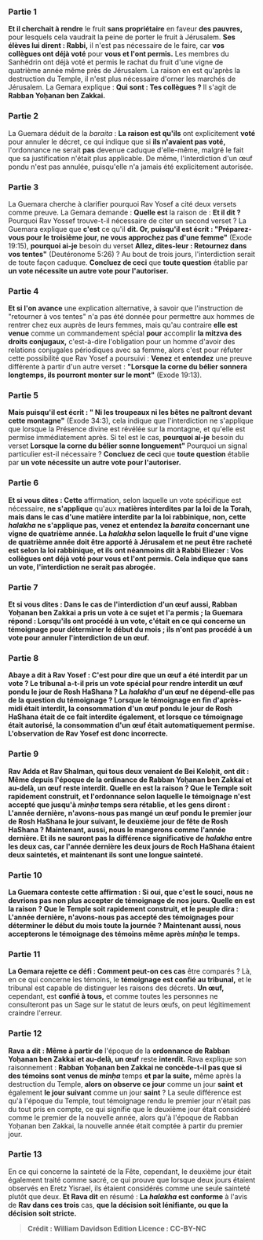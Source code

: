 
### Partie 1
<b>Et il cherchait à rendre</b> le fruit <b>sans propriétaire</b> en faveur <b>des pauvres,</b> pour lesquels cela vaudrait la peine de porter le fruit à Jérusalem. <b>Ses élèves lui dirent : Rabbi,</b> il n'est pas nécessaire de le faire, car <b>vos collègues ont déjà voté</b> pour <b>vous et l'ont permis.</b> Les membres du Sanhédrin ont déjà voté et permis le rachat du fruit d'une vigne de quatrième année même près de Jérusalem. La raison en est qu'après la destruction du Temple, il n'est plus nécessaire d'orner les marchés de Jérusalem. La Gemara explique : <b>Qui sont : Tes collègues ? </b> Il s'agit de <b>Rabban Yoḥanan ben Zakkai.</b>

### Partie 2
La Guemara déduit de la <i>baraita</i> : <b>La raison est qu'ils</b> ont explicitement <b>voté</b> pour annuler le décret, ce qui indique que si <b>ils n'avaient pas voté,</b> l'ordonnance ne serait <b>pas</b> devenue caduque d'elle-même, malgré le fait que sa justification n'était plus applicable. De même, l'interdiction d'un œuf pondu n'est pas annulée, puisqu'elle n'a jamais été explicitement autorisée.

### Partie 3
La Guemara cherche à clarifier pourquoi Rav Yosef a cité deux versets comme preuve. La Gemara demande : <b>Quelle est</b> la raison de : <b>Et il dit ?</b> Pourquoi Rav Yossef trouve-t-il nécessaire de citer un second verset ? La Guemara explique que <b>c'est</b> ce qu'il <b>dit. Or, puisqu'il est écrit : "Préparez-vous pour le troisième jour, ne vous approchez pas d'une femme"</b> (Exode 19:15), <b>pourquoi ai-je</b> besoin du verset <b>Allez, dites-leur : Retournez dans vos tentes"</b> (Deutéronome 5:26) ? Au bout de trois jours, l'interdiction serait de toute façon caduque. <b>Concluez de ceci</b> que <b>toute question</b> établie par <b>un vote nécessite un autre vote pour l'autoriser.</b>

### Partie 4
<b>Et si l'on avance</b> une explication alternative, à savoir que l'instruction de "retourner à vos tentes" n'a pas été donnée pour permettre aux hommes de rentrer chez eux auprès de leurs femmes, mais qu'au contraire <b>elle est venue</b> comme un commandement spécial <b>pour</b> accomplir <b>la mitzva des droits conjugaux,</b> c'est-à-dire l'obligation pour un homme d'avoir des relations conjugales périodiques avec sa femme, alors c'est pour réfuter cette possibilité que Rav Yosef a poursuivi : <b>Venez</b> et <b>entendez</b> une preuve différente à partir d'un autre verset : <b>"Lorsque la corne du bélier sonnera longtemps, ils pourront monter sur le mont"</b> (Exode 19:13).

### Partie 5
<b>Mais puisqu'il est écrit : " Ni les troupeaux ni les bêtes ne paîtront devant cette montagne"</b> (Exode 34:3), cela indique que l'interdiction ne s'applique que lorsque la Présence divine est révélée sur la montagne, et qu'elle est permise immédiatement après. Si tel est le cas, <b>pourquoi ai-je</b> besoin du verset <b>Lorsque la corne du bélier sonne longuement" </b> Pourquoi un signal particulier est-il nécessaire ? <b>Concluez de ceci</b> que <b>toute question</b> établie par <b>un vote nécessite un autre vote pour l'autoriser.</b>

### Partie 6
<b>Et si vous dites : Cette</b> affirmation, selon laquelle un vote spécifique est nécessaire, <b>ne s'applique</b> qu'aux <b>matières interdites <b>par la loi de la Torah, mais</b> dans le cas d'une matière interdite <b>par la loi rabbinique, non,</b> cette <i>halakha</i> ne s'applique pas, <b>venez</b> et <b>entendez</b> la <i>baraita</i> concernant <b>une vigne de quatrième année. </b> La <i>halakha</i> selon laquelle le fruit d'une <b>vigne de quatrième année</b> doit être apporté à Jérusalem et ne peut être racheté est <b>selon la loi rabbinique, et ils</b> ont néanmoins <b>dit</b> à Rabbi Eliezer : <b>Vos collègues ont déjà voté</b> pour <b>vous et l'ont permis.</b> Cela indique que sans un vote, l'interdiction ne serait pas abrogée.

### Partie 7
<b>Et si vous dites :</b> Dans le cas de l'interdiction d'un <b>œuf aussi, Rabban Yoḥanan ben Zakkai a pris un vote à ce sujet et l'a permis ;</b> la Guemara répond : <b>Lorsqu'ils ont procédé à un vote,</b> c'était en ce qui concerne <b>un témoignage</b> pour déterminer le début du mois ; <b>ils n'ont pas procédé à un vote pour</b> annuler l'interdiction de <b>un œuf.</b>

### Partie 8
<b>Abaye a dit à</b> Rav Yosef : <b>C'est pour dire</b> que <b>un œuf a été</b> interdit <b>par un vote ?</b> Le tribunal a-t-il pris un vote spécial pour rendre interdit un œuf pondu le jour de Rosh HaShana ? La <i>halakha</i> d'un <b>œuf ne dépend-elle pas</b> de la question du <b>témoignage ? </b> Lorsque le <b>témoignage</b> en fin d'après-midi <b>était interdit,</b> la consommation d'un <b>œuf</b> pondu le jour de Rosh HaShana <b>était</b> de ce fait <b>interdite</b> également, et lorsque ce <b>témoignage était autorisé,</b> la consommation d'un <b>œuf était</b> automatiquement <b>permise.</b> L'observation de Rav Yosef est donc incorrecte.

### Partie 9
<b>Rav Adda et Rav Shalman,</b> qui <b>tous deux</b> venaient <b>de Bei Keloḥit, ont dit : Même depuis</b> l'époque de la <b>ordinance de Rabban Yoḥanan ben Zakkai et au-delà, un œuf</b> reste <b>interdit. Quelle en est la raison ? Que le Temple soit rapidement construit,</b> et l'ordonnance selon laquelle le témoignage n'est accepté que jusqu'à <i>minḥa</i> temps sera rétablie, <b>et</b> les gens <b>diront : L'année dernière, n'avons-nous pas mangé un œuf</b> pondu le premier jour de Rosh HaShana <b>le</b> jour suivant, <b>le deuxième jour de fête</b> <b>de</b> Rosh HaShana ? <b>Maintenant, aussi, nous le mangerons</b> comme l'année dernière. <b>Et ils ne sauront pas</b> la différence significative de <i>halakha</i> entre les deux cas, car <b>l'année dernière</b> les deux jours de Roch HaShana étaient <b>deux saintetés, et maintenant ils sont une</b> longue <b>sainteté.</b>

### Partie 10
La Guemara conteste cette affirmation : <b>Si oui,</b> que c'est le souci, <b>nous ne devrions pas non plus accepter de témoignage</b> de nos jours. <b>Quelle en est la raison ? Que le Temple soit rapidement construit, et</b> le peuple <b>dira : L'année dernière, n'avons-nous pas accepté des témoignages</b> pour déterminer le début du <b>mois toute la journée ? Maintenant aussi, nous accepterons</b> le témoignage des témoins même après <i>minḥa</i> le temps.

### Partie 11
La Gemara rejette ce défi : <b>Comment peut-on</b> ces cas</b> être comparés ? Là,</b> en ce qui concerne les témoins, le <b>témoignage est confié au tribunal,</b> et le tribunal est capable de distinguer les raisons des décrets. <b>Un œuf,</b> cependant, est <b>confié à tous,</b> et comme toutes les personnes ne consulteront pas un Sage sur le statut de leurs œufs, on peut légitimement craindre l'erreur.

### Partie 12
<b>Rava a dit : Même à partir de</b> l'époque de la <b>ordonnance de Rabban Yoḥanan ben Zakkai et au-delà, un œuf</b> reste <b>interdit.</b> Rava explique son raisonnement : <b>Rabban Yoḥanan ben Zakkai ne concède-t-il pas que si des témoins sont venus de <i>minḥa</i></b> temps <b>et par la suite,</b> même après la destruction du Temple, <b>alors on observe ce jour</b> comme un jour <b>saint</b> <b>et</b> également <b>le jour suivant</b> comme un jour <b>saint</b> ? La seule différence est qu'à l'époque du Temple, tout témoignage rendu le premier jour n'était pas du tout pris en compte, ce qui signifie que le deuxième jour était considéré comme le premier de la nouvelle année, alors qu'à l'époque de Rabban Yoḥanan ben Zakkai, la nouvelle année était comptée à partir du premier jour.

### Partie 13
En ce qui concerne la sainteté de la Fête, cependant, le deuxième jour était également traité comme sacré, ce qui prouve que lorsque deux jours étaient observés en Eretz Yisrael, ils étaient considérés comme une seule sainteté plutôt que deux. <b>Et Rava dit</b> en résumé : <b>La <i>halakha</i> est conforme</b> à l'avis de <b>Rav dans ces trois</b> cas, <b>que la décision soit <b>lénifiante, ou que</b> la décision soit <b>stricte.</b>

>Crédit : William Davidson Edition
>Licence : CC-BY-NC